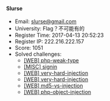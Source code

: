 #### Slurse  

* Email: slurse@gmail.com  
* University: Flag？不可能有的  
* Register Time: 2017-04-13 20:52:23  
* Register IP: 222.216.222.157  
* Score: 1051  
* Solved challenges: 
  * [[WEB] php-weak-type](https://github.com/SniperOJ/Challenges/blob/master/web/php-weak-type.json)  
  * [[MISC] signin](https://github.com/SniperOJ/Challenges/blob/master/misc/signin.json)  
  * [[WEB] very-hard-injection](https://github.com/SniperOJ/Challenges/blob/master/web/very-hard-injection.json)  
  * [[WEB] very-hard-injection](https://github.com/SniperOJ/Challenges/blob/master/web/very-hard-injection.json)  
  * [[WEB] md5-vs-injection](https://github.com/SniperOJ/Challenges/blob/master/web/md5-vs-injection.json)  
  * [[WEB] php-object-injection](https://github.com/SniperOJ/Challenges/blob/master/web/php-object-injection.json)  
